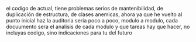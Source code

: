 el codigo de actual, tiene problemas serios de mantenibilidad, de duplicación de estructura, de clases anemicas, ahora ya que he vuelto al punto inicial haz la auditoria seria poco a poco, modulo a modulo, cada docuumento sera el analisis de cada modulo y que tareas hay que hacer, no incluyas codigo, sino indicaciones para tu del futuro
